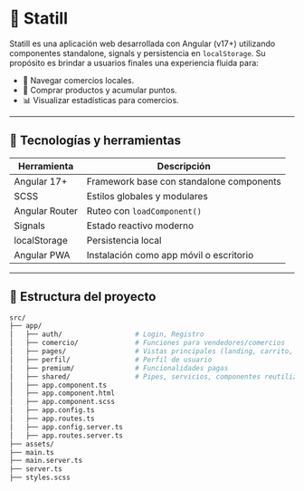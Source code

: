 # 📱 Statill

Statill es una aplicación web desarrollada con Angular (v17+) utilizando componentes standalone, signals y persistencia en `localStorage`. Su propósito es brindar a usuarios finales una experiencia fluida para:

- 🔎 Navegar comercios locales.
- 🛒 Comprar productos y acumular puntos.
- 📊 Visualizar estadísticas para comercios.

---

## 🧰 Tecnologías y herramientas

| Herramienta         | Descripción                                     |
|---------------------|-------------------------------------------------|
| Angular 17+         | Framework base con standalone components        |
| SCSS                | Estilos globales y modulares                    |
| Angular Router      | Ruteo con `loadComponent()`                     |
| Signals             | Estado reactivo moderno                         |
| localStorage        | Persistencia local                              |
| Angular PWA         | Instalación como app móvil o escritorio         |

---

## 📁 Estructura del proyecto

```bash
src/
├── app/
│   ├── auth/                  # Login, Registro
│   ├── comercio/              # Funciones para vendedores/comercios
│   ├── pages/                 # Vistas principales (landing, carrito, etc.)
│   ├── perfil/                # Perfil de usuario
│   ├── premium/               # Funcionalidades pagas
│   ├── shared/                # Pipes, servicios, componentes reutilizables
│   ├── app.component.ts
│   ├── app.component.html
│   ├── app.component.scss
│   ├── app.config.ts
│   ├── app.routes.ts
│   ├── app.config.server.ts
│   ├── app.routes.server.ts
├── assets/
├── main.ts
├── main.server.ts
├── server.ts
├── styles.scss

